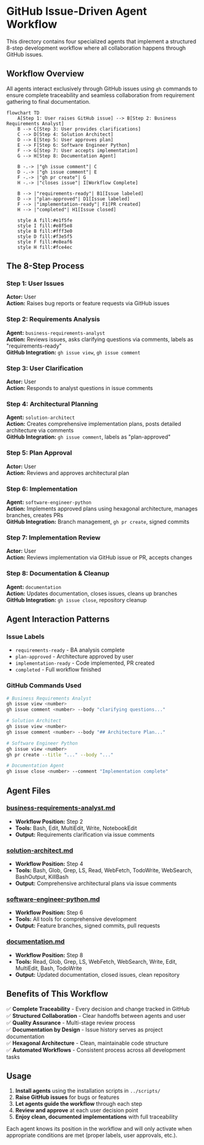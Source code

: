 # GitHub Issue-Driven Agent Workflow

This directory contains four specialized agents that implement a structured 8-step development workflow where all collaboration happens through GitHub issues.

## Workflow Overview

All agents interact exclusively through GitHub issues using `gh` commands to ensure complete traceability and seamless collaboration from requirement gathering to final documentation.

```mermaid
flowchart TD
    A[Step 1: User raises GitHub issue] --> B[Step 2: Business Requirements Analyst]
    B --> C[Step 3: User provides clarifications]
    C --> D[Step 4: Solution Architect]
    D --> E[Step 5: User approves plan]
    E --> F[Step 6: Software Engineer Python]
    F --> G[Step 7: User accepts implementation]
    G --> H[Step 8: Documentation Agent]
    
    B -.-> |"gh issue comment"| C
    D -.-> |"gh issue comment"| E
    F -.-> |"gh pr create"| G
    H -.-> |"closes issue"| I[Workflow Complete]
    
    B --> |"requirements-ready"| B1[Issue labeled]
    D --> |"plan-approved"| D1[Issue labeled]
    F --> |"implementation-ready"| F1[PR created]
    H --> |"completed"| H1[Issue closed]
    
    style A fill:#e1f5fe
    style I fill:#e8f5e8
    style B fill:#fff3e0
    style D fill:#f3e5f5
    style F fill:#e8eaf6
    style H fill:#fce4ec
```

## The 8-Step Process

### Step 1: User Issues
**Actor:** User  
**Action:** Raises bug reports or feature requests via GitHub issues

### Step 2: Requirements Analysis
**Agent:** `business-requirements-analyst`  
**Action:** Reviews issues, asks clarifying questions via comments, labels as "requirements-ready"  
**GitHub Integration:** `gh issue view`, `gh issue comment`

### Step 3: User Clarification
**Actor:** User  
**Action:** Responds to analyst questions in issue comments

### Step 4: Architectural Planning
**Agent:** `solution-architect`  
**Action:** Creates comprehensive implementation plans, posts detailed architecture via comments  
**GitHub Integration:** `gh issue comment`, labels as "plan-approved"

### Step 5: Plan Approval
**Actor:** User  
**Action:** Reviews and approves architectural plan

### Step 6: Implementation
**Agent:** `software-engineer-python`  
**Action:** Implements approved plans using hexagonal architecture, manages branches, creates PRs  
**GitHub Integration:** Branch management, `gh pr create`, signed commits

### Step 7: Implementation Review
**Actor:** User  
**Action:** Reviews implementation via GitHub issue or PR, accepts changes

### Step 8: Documentation & Cleanup
**Agent:** `documentation`  
**Action:** Updates documentation, closes issues, cleans up branches  
**GitHub Integration:** `gh issue close`, repository cleanup

## Agent Interaction Patterns

### Issue Labels
- `requirements-ready` - BA analysis complete
- `plan-approved` - Architecture approved by user  
- `implementation-ready` - Code implemented, PR created
- `completed` - Full workflow finished

### GitHub Commands Used
```bash
# Business Requirements Analyst
gh issue view <number>
gh issue comment <number> --body "clarifying questions..."

# Solution Architect  
gh issue view <number>
gh issue comment <number> --body "## Architecture Plan..."

# Software Engineer Python
gh issue view <number>
gh pr create --title "..." --body "..."

# Documentation Agent
gh issue close <number> --comment "Implementation complete"
```

## Agent Files

### [business-requirements-analyst.md](./business-requirements-analyst.md)
- **Workflow Position:** Step 2
- **Tools:** Bash, Edit, MultiEdit, Write, NotebookEdit
- **Output:** Requirements clarification via issue comments

### [solution-architect.md](./solution-architect.md)
- **Workflow Position:** Step 4  
- **Tools:** Bash, Glob, Grep, LS, Read, WebFetch, TodoWrite, WebSearch, BashOutput, KillBash
- **Output:** Comprehensive architectural plans via issue comments

### [software-engineer-python.md](./software-engineer-python.md)
- **Workflow Position:** Step 6
- **Tools:** All tools for comprehensive development
- **Output:** Feature branches, signed commits, pull requests

### [documentation.md](./documentation.md)
- **Workflow Position:** Step 8
- **Tools:** Read, Glob, Grep, LS, WebFetch, WebSearch, Write, Edit, MultiEdit, Bash, TodoWrite
- **Output:** Updated documentation, closed issues, clean repository

## Benefits of This Workflow

✅ **Complete Traceability** - Every decision and change tracked in GitHub  
✅ **Structured Collaboration** - Clear handoffs between agents and user  
✅ **Quality Assurance** - Multi-stage review process  
✅ **Documentation by Design** - Issue history serves as project documentation  
✅ **Hexagonal Architecture** - Clean, maintainable code structure  
✅ **Automated Workflows** - Consistent process across all development tasks

## Usage

1. **Install agents** using the installation scripts in `../scripts/`
2. **Raise GitHub issues** for bugs or features
3. **Let agents guide the workflow** through each step
4. **Review and approve** at each user decision point
5. **Enjoy clean, documented implementations** with full traceability

Each agent knows its position in the workflow and will only activate when appropriate conditions are met (proper labels, user approvals, etc.).